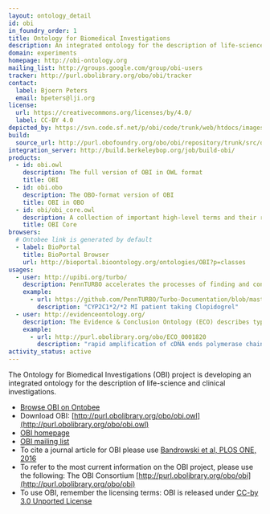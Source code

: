 ```yaml
---
layout: ontology_detail
id: obi
in_foundry_order: 1
title: Ontology for Biomedical Investigations
description: An integrated ontology for the description of life-science and clinical investigations
domain: experiments
homepage: http://obi-ontology.org
mailing_list: http://groups.google.com/group/obi-users
tracker: http://purl.obolibrary.org/obo/obi/tracker
contact:
  label: Bjoern Peters
  email: bpeters@lji.org
license:
  url: https://creativecommons.org/licenses/by/4.0/
  label: CC-BY 4.0
depicted_by: https://svn.code.sf.net/p/obi/code/trunk/web/htdocs/images/obi-lotext.png
build:
  source_url: http://purl.obofoundry.org/obo/obi/repository/trunk/src/ontology/branches/
integration_server: http://build.berkeleybop.org/job/build-obi/
products:
  - id: obi.owl
    description: The full version of OBI in OWL format
    title: OBI
  - id: obi.obo
    description: The OBO-format version of OBI
    title: OBI in OBO
  - id: obi/obi_core.owl
    description: A collection of important high-level terms and their relations from OBI and other ontologies
    title: OBI Core
browsers:
  # Ontobee link is generated by default
  - label: BioPortal
    title: BioPortal Browser
    url: http://bioportal.bioontology.org/ontologies/OBI?p=classes
usages:
  - user: http://upibi.org/turbo/
    description: PennTURBO accelerates the processes of finding and connecting key information from clinical records, via semantic modeling of the processes that generated the data. This makes the discovery of previously unappreciated relations between the data possible for research and for operational tasks.
    example:
      - url: https://github.com/PennTURBO/Turbo-Documentation/blob/master/IBI_CIC_TURBO_MAM_20190102.pdf
        description: "CYP2C1*2/*2 MI patient taking Clopidogrel"
  - user: http://evidenceontology.org/
    description: The Evidence & Conclusion Ontology (ECO) describes types of scientific evidence within the biological research domain. ECO uses OBI to logically describe how the evidence arises from an investigation.
    example:
      - url: http://purl.obolibrary.org/obo/ECO_0001820
        description: "rapid amplification of cDNA ends polymerase chain reaction evidence"
activity_status: active
---
```


The Ontology for Biomedical Investigations (OBI) project is developing an integrated ontology for the description of life-science and clinical investigations.

- [Browse OBI on Ontobee](http://www.ontobee.org/browser/index.php?o=obi)
- Download OBI: [http://purl.obolibrary.org/obo/obi.owl](http://purl.obolibrary.org/obo/obi.owl)
- [OBI homepage](http://obi-ontology.org)
- [OBI mailing list](http://groups.google.com/group/obi-users)
- To cite a journal article for OBI please use [Bandrowski et al, PLOS ONE, 2016](https://journals.plos.org/plosone/article?id=10.1371/journal.pone.0154556)
- To refer to the most current information on the OBI project, please use the following: The OBI Consortium [http://purl.obolibrary.org/obo/obi](http://purl.obolibrary.org/obo/obi)
- To use OBI, remember the licensing terms: OBI is released under [CC-by 3.0 Unported License](http://creativecommons.org/licenses/by/3.0/)
